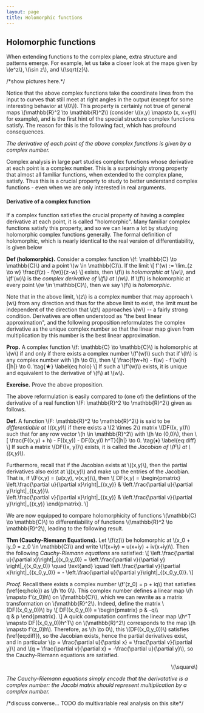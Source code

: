 ```yaml
---
layout: page
title: Holomorphic functions
---
```


## Holomorphic functions

When extending functions to the complex plane, extra structure and patterns emerge. For example, let us take a closer look at the maps given by \\(e^z\\), \\(\sin z\\), and \\(\sqrt{z}\\).

/\*show pictures here.\*/

Notice that the above complex functions take the coordinate lines from the input to curves that still meet at right angles in the output (except for some interesting behavior at \\(0\\)). This property is certainly not true of general maps \\(\mathbb{R}^2 \to \mathbb{R}^2\\) (consider \\((x,y) \mapsto (x, x+y)\\) for example), and is the first hint of the special structure complex functions satisfy. The reason for this is the following fact, which has profound consequences.

*The derivative of each point of the above complex functions is given by a complex number.*

Complex analysis in large part studies complex functions whose derivative at each point is a complex number. This is a surprisingly strong property that almost all familiar functions, when extended to the complex plane, satisfy. Thus this is a crucial property to study to better understand complex functions - even when we are only interested in real arguments.

#### Derivative of a complex function

If a complex function satisfies the crucial property of having a complex derivative at each point, it is called "holomorphic". Many familiar complex functions satisfy this property, and so we can learn a lot by studying holomorphic complex functions generally. The formal definition of holomorphic, which is nearly identical to the real version of differentiability, is given below

**Def (holomorphic).** Consider a complex function \\(f: \mathbb{C} \to \mathbb{C}\\) and a point \\(w \in \mathbb{C}\\). If the limit 
\\[
    f'(w) := \lim\_{z \to w} \frac{f(z) - f(w)}{z-w}
\\]
exists, then \\(f\\) is *holomorphic at \\(w\\)*, and \\(f'(w)\\) is the *complex derivative of \\(f\\) at \\(w\\)*. If \\(f\\) is holomorphic at every point \\(w \in \mathbb{C}\\), then we say \\(f\\) is *holomorphic*.

Note that in the above limit, \\(z\\) is a complex number that may approach \\(w\\) from any direction and thus for the above limit to exist, the limit must be independent of the direction that \\(z\\) approaches \\(w\\) -- a fairly strong condition. Derivatives are often understood as "the best linear approximation", and the following proposition reformulates the complex derivative as the unique complex number so that the linear map given from multiplication by this number is the best linear approximation.

**Prop.** A complex function \\(f: \mathbb{C} \to \mathbb{C}\\) is holomorphic at \\(w\\) if and only if there exists a complex number \\(f'(w)\\) such that if \\(h\\) is any complex number with \\(h \to 0\\), then
\\[
    \frac{f(w+h) - f(w) - f'(w)h}{|h|} \to 0.
    \tag{&#9733;}
    \label{eq:holo}
\\]
If such a \\(f'(w)\\) exists, it is unique and equivalent to the derivative of \\(f\\) at \\(w\\).

**Exercise.** Prove the above proposition.

The above reformulation is easily compared to (one of) the defintions of the derivative of a real function \\(F: \mathbb{R}^2 \to \mathbb{R}^2\\) given as follows.

**Def.** A function \\(F: \mathbb{R}^2 \to \mathbb{R}^2\\) is said to be *differentiable at \\((x,y)\\)* if there exists a \\(2 \times 2\\) matrix \\(DF((x, y))\\) such that for any row vector \\(h \in \mathbb{R}^2\\) with \\(h \to (0,0)\\), then
\\[
    \frac{F((x,y) + h) - F((x,y)) - DF((x,y)) h^T}{|h|} \to 0.
    \tag{&#9830;}
    \label{eq:diff}
\\]
If such a matrix \\(DF((x, y))\\) exists, it is called the *Jacobian of \\(F\\) at \\((x,y)\\)*. 

Furthermore, recall that if the Jacobian exists at \\((x,y)\\), then the partial derivatives also exist at \\((x,y)\\) and make up the entries of the Jacobian. That is, if \\(F(x,y) = (u(x,y), v(x,y))\\), then
\\[ DF(x,y) = 
    \begin{pmatrix}
        \left.\frac{\partial u}{\partial x}\right|\_{(x,y)} & \left.\frac{\partial u}{\partial y}\right|\_{(x,y)}\\\\\
        \left.\frac{\partial v}{\partial x}\right|\_{(x,y)} & \left.\frac{\partial v}{\partial y}\right|\_{(x,y)}
    \end{pmatrix}.
\\]

We are now equipped to compare holomorphicity of functions \\(\mathbb{C} \to \mathbb{C}\\) to differentiability of functions \\(\mathbb{R}^2 \to \mathbb{R}^2\\), leading to the following result.

**Thm (Cauchy-Riemann Equations).** Let \\(f(z)\\) be holomorphic at \\(x\_0 + iy\_0 = z\_0 \in \mathbb{C}\\) and write \\(f(x+iy) = u(x+iy) + iv(x+iy)\\). Then the following *Cauchy-Riemann equations* are satisfied:
\\[
    \left.\frac{\partial u}{\partial x}\right|\_{(x\_0,y\_0)} = \left.\frac{\partial v}{\partial y} \right|\_{(x\_0,y\_0)}
    \quad \text{and} \quad 
    \left.\frac{\partial v}{\partial x}\right|\_{(x\_0,y\_0)} = - \left.\frac{\partial u}{\partial y}\right|\_{(x\_0,y\_0)}.
\\]

*Proof.* Recall there exists a complex number \\(f'(z_0) = p + iq\\) that satisfies (\ref{eq:holo}) as \\(h \to 0\\). This complex number defines a linear map \\(h \mapsto f'(z\_0)h\\) on \\(\mathbb{C}\\), which we can rewrite as a matrix transformation on \\(\mathbb{R}^2\\). Indeed, define the matrix \\(DF((x\_0,y\_0))\\) by
\\[
    DF((x\_0,y\_0)) 
    = \begin{pmatrix}
        p  & -q\\\\\
        q & p
    \end{pmatrix}.
\\]
A quick computation confirms the linear map \\(h^T \mapsto DF((x\_0,y\_0))h^T\\) on \\(\mathbb{R}^2\\) corresponds to the map \\(h \mapsto f'(z\_0)h\\). Therefore, as \\(h \to 0\\), this \\(DF((x\_0,y\_0))\\) satisfies (\ref{eq:diff}), so the Jacobian exists, hence the partial derivatives exist, and in particular \\(p = \frac{\partial u}{\partial x} = \frac{\partial v}{\partial y}\\) and \\(q = \frac{\partial v}{\partial x} = -\frac{\partial u}{\partial y}\\), so the Cauchy-Riemann equations are satisfied. 
<div style="text-align: right"> \(\square\) </div>

*The Cauchy-Riemann equations simply encode that the derivatative is a complex number: the Jacobi matrix should represent multiplication by a complex number.*

/\*discuss converse... TODO do multivariable real analysis on this site\*/